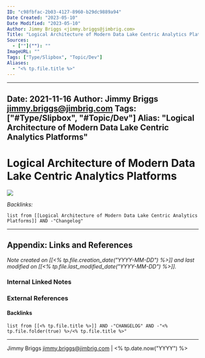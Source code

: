 ```yaml
---
ID: "c98fbfac-2b03-4127-8960-b29dc9889a94"
Date Created: "2023-05-10"
Date Modified: "2023-05-10"
Author: Jimmy Briggs <jimmy.briggs@jimbrig.com>
Title: "Logical Architecture of Modern Data Lake Centric Analytics Platforms.md"
Sources: 
  - [""](""): ""
ImageURL: ""
Tags: ["Type/Slipbox", "Topic/Dev"]
Aliases:
  - "<% tp.file.title %>"
---
```


---
Date: 2021-11-16
Author: Jimmy Briggs <jimmy.briggs@jimbrig.com>
Tags: ["#Type/Slipbox", "#Topic/Dev"]
Alias: "Logical Architecture of Modern Data Lake Centric Analytics Platforms"
---

# Logical Architecture of Modern Data Lake Centric Analytics Platforms

![](https://d2908q01vomqb2.cloudfront.net/b6692ea5df920cad691c20319a6fffd7a4a766b8/2021/02/19/data-analytics-update-1-final.jpg)

*Backlinks:*

```dataview
list from [[Logical Architecture of Modern Data Lake Centric Analytics Platforms]] AND -"Changelog"
```

***

## Appendix: Links and References

*Note created on [[<% tp.file.creation_date("YYYY-MM-DD") %>]] and last modified on [[<% tp.file.last_modified_date("YYYY-MM-DD") %>]].*

### Internal Linked Notes

### External References

#### Backlinks

```dataview
list from [[<% tp.file.title %>]] AND -"CHANGELOG" AND -"<% tp.file.folder(true) %>/<% tp.file.title %>"
```


***

Jimmy Briggs <jimmy.briggs@jimbrig.com> | <% tp.date.now("YYYY") %>